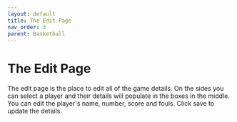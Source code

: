 ```yaml
---
layout: default
title: The Edit Page
nav_order: 3
parent: Basketball
---
```


# The Edit Page

The edit page is the place to edit all of the game details. On the sides you can select a player and their details will populate in the boxes in the middle. You can edit the player's name, number, score and fouls. Click save to update the details.